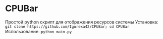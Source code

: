 # CPUBar
Простой python скрипт для отображения ресурсов системы
Установка:
```git clone https://github.com/Igorexa42/CPUBar; cd CPUBar```
Использование:
```python main.py```
